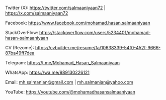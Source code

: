Twitter (X):
https://twitter.com/salmaaniyaan72 | https://x.com/salmaaniyaan72

Facebook:
https://www.facebook.com/mohamad.hasan.salmaaniyaan

StackOverFlow:
https://stackoverflow.com/users/5234401/mohamad-hasan-salmaaniyaan

CV (Rezome):
https://cvbuilder.me/resume/fa/10638339-54f0-452f-9666-87ba49ff7dea

Telegram:
https://t.me/Mohamad_Hasan_Salmaaniyaan

WhatsApp:
https://wa.me/989130226121

Email:
mh.salmanian@gmail.com | mh.salmanian@yahoo.com

YouTube:
https://youtube.com/@mohamadhasansalmaaniyaan
